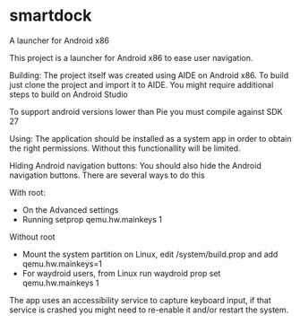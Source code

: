 # smartdock
A launcher for Android x86

This project is a launcher for Android x86 to ease user navigation.

Building:
The project itself was created using AIDE on Android x86. To build just clone the project and import it to AIDE.
You might require additional steps to build on Android Studio

To support android versions lower than Pie you must compile against SDK 27

Using:
The application should be installed as a system app in order to obtain the right permissions.
Without this functionallity will be limited.

Hiding Android navigation buttons:
You should also hide the Android navigation buttons. There are several ways to do this

With root:
- On the Advanced settings
- Running setprop qemu.hw.mainkeys 1

Without root
- Mount the system partition on Linux, edit /system/build.prop and add qemu.hw.mainkeys=1  
- For waydroid users, from Linux run waydroid prop set qemu.hw.mainkeys 1

The app uses an accessibility service to capture keyboard input, if that service is crashed you might need to re-enable it and/or restart the system.
